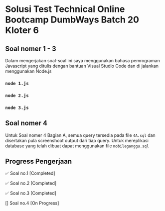 # Solusi Test Technical Online Bootcamp DumbWays Batch 20 Kloter 6

## Soal nomer 1 - 3
Dalam mengerjakan soal-soal ini saya menggunakan bahasa pemrograman Javascript yang ditulis dengan bantuan Visual Studio Code dan di jalankan menggunakan Node.js

### `node 1.js`

### `node 2.js`

### `node 3.js`

## Soal nomer 4
Untuk Soal nomer 4 Bagian A, semua query tersedia pada file `4A.sql` dan disertakan pula screenshoot output dari tiap query. Untuk mereplikasi database yang telah dibuat dapat menggunakan file `mobileganggu.sql`

## Progress Pengerjaan

✅ Soal no.1 [Completed]

✅ Soal no.2 [Completed]

✅ Soal no.3 [Completed]

[] Soal no.4 [On Progress]
